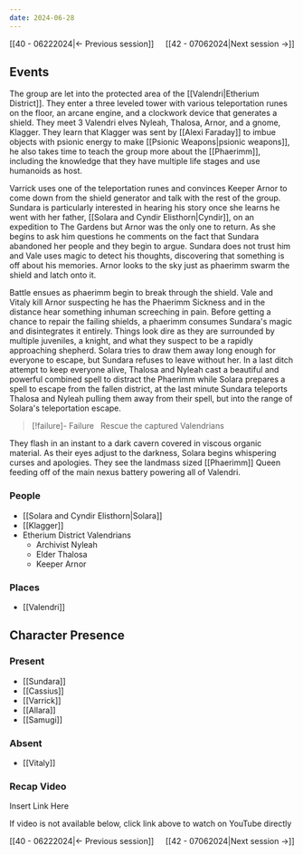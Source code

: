 ```yaml
---
date: 2024-06-28
---
```

[[40 - 06222024|← Previous session]] <span style="float: right;">[[42 - 07062024|Next session →]]</span>

## Events
The group are let into the protected area of the [[Valendri|Etherium District]]. They enter a three leveled tower with various teleportation runes on the floor, an arcane engine, and a clockwork device that generates a shield. They meet 3 Valendri elves Nyleah, Thalosa, Arnor, and a gnome, Klagger. They learn that Klagger was sent by [[Alexi Faraday]] to imbue objects with psionic energy to make [[Psionic Weapons|psionic weapons]], he also takes time to teach the group more about the [[Phaerimm]], including the knowledge that they have multiple life stages and use humanoids as host. 

Varrick uses one of the teleportation runes and convinces Keeper Arnor to come down from the shield generator and talk with the rest of the group. Sundara is particularly interested in hearing his story once she learns he went with her father, [[Solara and Cyndir Elisthorn|Cyndir]], on an expedition to The Gardens but Arnor was the only one to return. As she begins to ask him questions he comments on the fact that Sundara abandoned her people and they begin to argue. Sundara does not trust him and Vale uses magic to detect his thoughts, discovering that something is off about his memories. Arnor looks to the sky just as phaerimm swarm the shield and latch onto it.  

Battle ensues as phaerimm begin to break through the shield. Vale and Vitaly kill Arnor suspecting he has the Phaerimm Sickness and in the distance hear something inhuman screeching in pain. Before getting a chance to repair the failing shields, a phaerimm consumes Sundara's magic and disintegrates it entirely. Things look dire as they are surrounded by multiple juveniles, a knight, and what they suspect to be a rapidly approaching shepherd. Solara tries to draw them away long enough for everyone to escape, but Sundara refuses to leave without her. In a last ditch attempt to keep everyone alive, Thalosa and Nyleah cast a beautiful and powerful combined spell to distract the Phaerimm while Solara prepares a spell to escape from the fallen district, at the last minute Sundara teleports Thalosa and Nyleah pulling them away from their spell, but into the range of Solara's teleportation escape. 

> [!failure]- Failure  
> Rescue the captured Valendrians

They flash in an instant to a dark cavern covered in viscous organic material. As their eyes adjust to the darkness, Solara begins whispering curses and apologies. They see the landmass sized [[Phaerimm]] Queen feeding off of the main nexus battery powering all of Valendri.

### People
- [[Solara and Cyndir Elisthorn|Solara]]
- [[Klagger]]
- Etherium District Valendrians
	- Archivist Nyleah
	- Elder Thalosa
	- Keeper Arnor

### Places 
- [[Valendri]]

## Character Presence 
### Present
- [[Sundara]] 
- [[Cassius]] 
- [[Varrick]] 
- [[Allara]] 
- [[Samugi]] 

### Absent
- [[Vitaly]] 

### Recap Video
Insert Link Here

If video is not available below, click link above to watch on YouTube directly

[[40 - 06222024|← Previous session]] <span style="float: right;">[[42 - 07062024|Next session →]]</span>